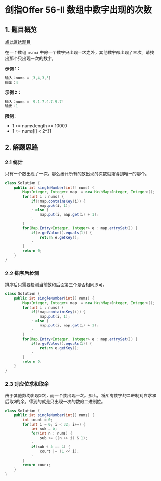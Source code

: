 # 剑指Offer 56-II 数组中数字出现的次数

## 1. 题目概览

[点此直达题目](https://leetcode.cn/problems/shu-zu-zhong-shu-zi-chu-xian-de-ci-shu-ii-lcof/)

在一个数组 nums 中除一个数字只出现一次之外，其他数字都出现了三次。请找出那个只出现一次的数字。


**示例 1：**

```java
输入：nums = [3,4,3,3]
输出：4
```

**示例 2：**

```java
输入：nums = [9,1,7,9,7,9,7]
输出：1
```

**限制：**

* 1 <= nums.length <= 10000
* 1 <= nums[i] < 2^31

## 2. 解题思路

### 2.1 统计

只有一个数出现了一次，那么统计所有的数出现的次数就能得到唯一的那个。

```java
class Solution {
    public int singleNumber(int[] nums) {
        Map<Integer, Integer> map  = new HashMap<Integer, Integer>();
        for(int i : nums) {
            if(!map.containsKey(i)) {
                map.put(i, 1);
            } else {
                map.put(i, map.get(i) + 1);
            }
        }
        for(Map.Entry<Integer, Integer> e : map.entrySet()) {
            if(e.getValue().equals(1)) {
                return e.getKey();
            }
        }
        return 0;
    }
}
```

### 2.2 排序后检测

排序后只需要检测当前数和后面第三个是否相同即可。

```java
class Solution {
    public int singleNumber(int[] nums) {
        Map<Integer, Integer> map  = new HashMap<Integer, Integer>();
        for(int i : nums) {
            if(!map.containsKey(i)) {
                map.put(i, 1);
            } else {
                map.put(i, map.get(i) + 1);
            }
        }
        for(Map.Entry<Integer, Integer> e : map.entrySet()) {
            if(e.getValue().equals(1)) {
                return e.getKey();
            }
        }
        return 0;
    }
}
```

### 2.3 对应位求和取余

由于其他数均出现3次，而一个数出现一次。那么，将所有数字的二进制对应求和后取3的余，得到的就是只出现一次的数的二进制位。


```java
class Solution {
    public int singleNumber(int[] nums) {
        int count = 0;
        for(int i = 0; i < 32; i++) {
            int sub = 0;
            for(int n : nums) {
                sub += ((n >> i) & 1);
            }
            if(sub % 3 == 1) {
                count |= (1 << i);
            }
        }
        return count;
    }
}
```
